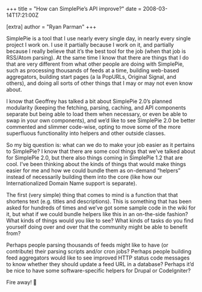 +++
title = "How can SimplePie’s API improve?"
date = 2008-03-14T17:21:00Z

[extra]
author = "Ryan Parman"
+++

SimplePie is a tool that I use nearly every single day, in nearly every single project I work on. I use it partially because I work on it, and partially because I really believe that it’s the best tool for the job (when that job is RSS/Atom parsing). At the same time I know that there are things that I do that are very different from what other people are doing with SimplePie, such as processing thousands of feeds at a time, building web-based aggregators, building start pages (a la PopURLs, Original Signal, and others), and doing all sorts of other things that I may or may not even know about.

I know that Geoffrey has talked a bit about SimplePie 2.0’s planned modularity (keeping the fetching, parsing, caching, and API components separate but being able to load them when necessary, or even be able to swap in your own components), and we’d like to see SimplePie 2.0 be better commented and slimmer code-wise, opting to move some of the more superfluous functionality into helpers and other outside classes.

So my big question is: what can we do to make your job easier as it pertains to SimplePie? I know that there are some cool things that we’ve talked about for SimplePie 2.0, but there also things coming in SimplePie 1.2 that are cool. I’ve been thinking about the kinds of things that would make things easier for me and how we could bundle them as on-demand “helpers” instead of necessarily building them into the core (like how our Internationalized Domain Name support is separate).

The first (very simple) thing that comes to mind is a function that that shortens text (e.g. titles and descriptions). This is something that has been asked for hundreds of times and we’ve got some sample code in the wiki for it, but what if we could bundle helpers like this in an on-the-side fashion? What kinds of things would you like to see? What kinds of tasks do you find yourself doing over and over that the community might be able to benefit from?

Perhaps people parsing thousands of feeds might like to have (or contribute) their parsing scripts and/or cron jobs? Perhaps people building feed aggregators would like to see improved HTTP status code messages to know whether they should update a feed URL in a database? Perhaps it’d be nice to have some software-specific helpers for Drupal or CodeIgniter?

Fire away! 🙂
